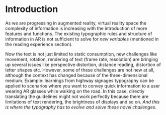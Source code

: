 # Introduction

As we are progressing in augmented reality, virtual reality space the complexity of information is increasing with the introduction of more features and functions. The existing typographic rules and structure of information in AR is not sufficient to solve for _new variables_ (mentioned in the reading experience section).

Now the text is not just limited to static consumption, new challenges like movement, rotation, rendering of text (frame rate, resolution) are bringing up several issues like perspective distortion, distance reading, distortion of letter shapes etc. However, some of these challenges are not new at all, although the context has changed because of the three-dimensional medium. Example: learnings from highway signages typography can be applied to scenarios where you want to convey quick information to a user wearing AR glasses while walking on the road. In this case, directly translating the guidelines might not work perfectly because there are limitations of text rendering, the brightness of displays and so on. _And this is where the typography has to evolve and solve these novel challenges._

